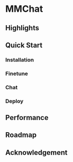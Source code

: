 # MMChat

## Highlights

## Quick Start

### Installation

### Finetune

### Chat

### Deploy

## Performance

## Roadmap

## Acknowledgement

